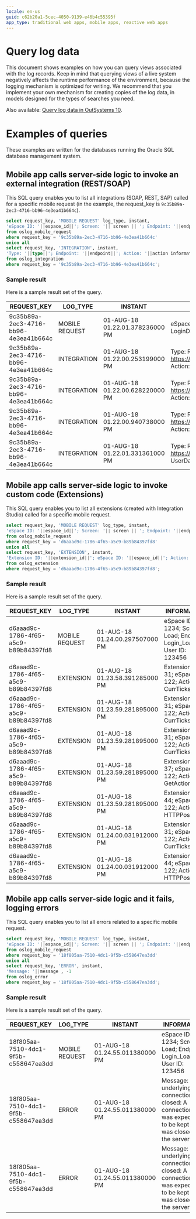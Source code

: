 ```yaml
---
locale: en-us
guid: c62b20a1-5cec-4050-9139-e46b4c55395f
app_type: traditional web apps, mobile apps, reactive web apps
---
```


# Query log data

This document shows examples on how you can query views associated with the log records. Keep in mind that querying views of a live system negatively affects the runtime performance of the environment, because the logging mechanism is optimized for writing. We recommend that you implement your own mechanism for creating copies of the log data, in models designed for the types of searches you need.

<div class="info" markdown="1">

Also available: [Query log data in OutSystems 10](https://success.outsystems.com/Documentation/10/Managing_the_Applications_Lifecycle/Monitor_and_Troubleshoot/Logging_database_and_architecture/Query_log_data).

</div>

# Examples of queries

These examples are written for the databases running the Oracle SQL database management system.

## Mobile app calls server-side logic to invoke an external integration (REST/SOAP)

This SQL query enables you to list all integrations (SOAP, REST, SAP) called for a specific mobile request (in the example, the request_key is `9c35b89a-2ec3-4716-bb96-4e3ea41b664c`).

```sql
select request_key, 'MOBILE REQUEST' log_type, instant,  
'eSpace ID: '||espace_id||'; Screen: '|| screen || '; Endpoint: '||endpoint||'; User ID: '||user_id information, duration  
from oslog_mobile_request  
where request_key = '9c35b89a-2ec3-4716-bb96-4e3ea41b664c'  
union all  
select request_key, 'INTEGRATION', instant,  
'Type: '||type||'; Endpoint: '||endpoint||'; Action: '||action information, duration  
from oslog_integration  
where request_key = '9c35b89a-2ec3-4716-bb96-4e3ea41b664c';
```

### Sample result

Here is a sample result set of the query.

|REQUEST_KEY|LOG_TYPE|INSTANT|INFORMATION|DURATION|
|--- |--- |--- |--- |--- |
|9c35b89a-2ec3-4716-bb96-4e3ea41b664c|MOBILE REQUEST|01-AUG-18 01.22.01.378236000 PM|eSpace ID: 1234; Screen: Synchronize; Endpoint: LoginData_Sync; User ID: 123456|3015|
|9c35b89a-2ec3-4716-bb96-4e3ea41b664c|INTEGRATION|01-AUG-18 01.22.00.253199000 PM|Type: REST (Consume); Endpoint: https://internalapi.example.com/v1/userData/Get; Action: UserData.GetDate|328|
|9c35b89a-2ec3-4716-bb96-4e3ea41b664c|INTEGRATION|01-AUG-18 01.22.00.628220000 PM|Type: REST (Consume); Endpoint: https://internalapi.example.com/v1/UserDetails/Get; Action: UserData.GetDetails|375|
|9c35b89a-2ec3-4716-bb96-4e3ea41b664c|INTEGRATION|01-AUG-18 01.22.00.940738000 PM|Type: REST (Consume); Endpoint: https://internalapi.example.com/v1/SaveChanges; Action: UserData.SaveUserProfile|296|
|9c35b89a-2ec3-4716-bb96-4e3ea41b664c|INTEGRATION|01-AUG-18 01.22.01.331361000 PM|Type: REST (Consume); Endpoint: https://internalapi.example.com/v1/Refresh; Action: UserData.RefreshInRepository|390|

## Mobile app calls server-side logic to invoke custom code (Extensions)

This SQL query enables you to list all extensions (created with Integration Studio) called for a specific mobile request.

```sql
select request_key, 'MOBILE REQUEST' log_type, instant,  
'eSpace ID: '||espace_id||'; Screen: '|| screen || '; Endpoint: '||endpoint||'; User ID: '||user_id information, duration  
from oslog_mobile_request  
where request_key = 'd6aaad9c-1786-4f65-a5c9-b89b84397fd8'  
union all  
select request_key, 'EXTENSION', instant,  
'Extension ID: '||extension_id||'; eSpace ID: '||espace_id||'; Action: '||action_name information, duration  
from oslog_extension  
where request_key = 'd6aaad9c-1786-4f65-a5c9-b89b84397fd8';  
```

### Sample result

Here is a sample result set of the query.

|REQUEST_KEY|LOG_TYPE|INSTANT|INFORMATION|DURATION|
|--- |--- |--- |--- |--- |
|d6aaad9c-1786-4f65-a5c9-b89b84397fd8|MOBILE REQUEST|01-AUG-18 01.24.00.297507000 PM|eSpace ID: 1234; Screen: Load; Endpoint: Login_LoadApp; User ID: 123456|1906|
|d6aaad9c-1786-4f65-a5c9-b89b84397fd8|EXTENSION|01-AUG-18 01.23.58.391285000 PM|Extension ID: 31; eSpace ID: 122; Action: CurrTicks|0|
|d6aaad9c-1786-4f65-a5c9-b89b84397fd8|EXTENSION|01-AUG-18 01.23.59.281895000 PM|Extension ID: 31; eSpace ID: 122; Action: CurrTicks|0|
|d6aaad9c-1786-4f65-a5c9-b89b84397fd8|EXTENSION|01-AUG-18 01.23.59.281895000 PM|Extension ID: 31; eSpace ID: 122; Action: CurrTicks|0|
|d6aaad9c-1786-4f65-a5c9-b89b84397fd8|EXTENSION|01-AUG-18 01.23.59.281895000 PM|Extension ID: 37; eSpace ID: 122; Action: GetActionInfo|0|
|d6aaad9c-1786-4f65-a5c9-b89b84397fd8|EXTENSION|01-AUG-18 01.23.59.281895000 PM|Extension ID: 44; eSpace ID: 122; Action: HTTPPost|891|
|d6aaad9c-1786-4f65-a5c9-b89b84397fd8|EXTENSION|01-AUG-18 01.24.00.031912000 PM|Extension ID: 31; eSpace ID: 122; Action: CurrTicks|0|
|d6aaad9c-1786-4f65-a5c9-b89b84397fd8|EXTENSION|01-AUG-18 01.24.00.031912000 PM|Extension ID: 44; eSpace ID: 122; Action: HTTPPost|750|

## Mobile app calls server-side logic and it fails, logging errors

This SQL query enables you to list all errors related to a specific mobile request.

```sql
select request_key, 'MOBILE REQUEST' log_type, instant,  
'eSpace ID: '||espace_id||'; Screen: '|| screen || '; Endpoint: '||endpoint||'; User ID: '||user_id information, duration  
from oslog_mobile_request  
where request_key = '18f805aa-7510-4dc1-9f5b-c558647ea3dd'  
union all  
select request_key, 'ERROR', instant,  
'Message: '||message , -1  
from oslog_error  
where request_key = '18f805aa-7510-4dc1-9f5b-c558647ea3dd';
```

### Sample result

Here is a sample result set of the query.

|REQUEST_KEY|LOG_TYPE|INSTANT|INFORMATION|DURATION|
|--- |--- |--- |--- |--- |
|18f805aa-7510-4dc1-9f5b-c558647ea3dd|MOBILE REQUEST|01-AUG-18 01.24.55.011380000 PM|eSpace ID: 1234; Screen: Load; Endpoint: Login_LoadApp; User ID: 123456|31|
|18f805aa-7510-4dc1-9f5b-c558647ea3dd|ERROR|01-AUG-18 01.24.55.011380000 PM|Message: The underlying connection was closed: A connection that was expected to be kept alive was closed by the server.|-1|
|18f805aa-7510-4dc1-9f5b-c558647ea3dd|ERROR|01-AUG-18 01.24.55.011380000 PM|Message: The underlying connection was closed: A connection that was expected to be kept alive was closed by the server.|-1|
